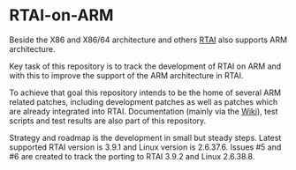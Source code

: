# RTAI-on-ARM

Beside the X86 and X86/64 architecture and others [RTAI](https://www.rtai.org)
also supports ARM architecture.

Key task of this repository is to track the development of RTAI on ARM and with
this to improve the support of the ARM architecture in RTAI.

To achieve that goal this repository intends to be the home of several ARM
related patches, including development patches as well as patches which are
already integrated into RTAI. Documentation (mainly via the
[Wiki](https://github.com/tko79/RTAI-on-ARM/wiki)), test scripts and test
results are also part of this repository.

Strategy and roadmap is the development in small but steady steps. Latest
supported RTAI version is 3.9.1 and Linux version is 2.6.37.6. Issues #5 and #6
are created to track the porting to RTAI 3.9.2 and Linux 2.6.38.8.
